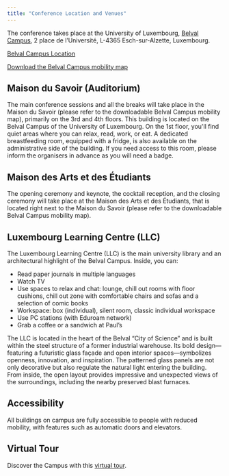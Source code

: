 ```yaml
---
title: "Conference Location and Venues"
---
```


  <style>
    img {
        max-height: 800px;
        max-width: 100%;
    }

    figure {
        text-align: center;
        margin: 0; 
    }

    /* define map */
    .map-container {
        background: rgba(96,24,67,0.03);
        padding: 10px;
        border-radius: 10px;
        box-shadow: 0 2px 4px rgba(0,0,0,0.1);
        margin-bottom: 2rem;
        text-align: center;
    }

    .location-grid {
        display: grid;
        grid-template-columns: repeat(auto-fit, minmax(320px, 1fr));
        gap: 1rem;
        padding: 0;
        margin: 0;
    }

    .location-item {
        background: rgba(96,24,67,0.03);
        padding: 1.5rem;
        border-radius: 6px;
        box-shadow: 0 1px 3px rgba(0,0,0,0.1);
    }

    .location-marker {
        display: inline-block;
        width: 30px;
        height: 30px;
        color: white;
        text-align: center;
        line-height: 30px;
        border-radius: 50%;
        margin-right: 8px;
        font-weight: bold;
    }

    .location-name {
        font-weight: bold;
        color: #2c3e50;
        vertical-align: middle;
    }

    .location-details {
        margin-left: 42px;
        color: #666;
        font-size: 0.9rem;
        margin-top: 0rem;
    }
  </style>


The conference takes place at the University of Luxembourg, [Belval Campus](https://www.uni.lu/en/about/campuses/belval-campus/), 2 place de l’Université, L-4365 Esch-sur-Alzette, Luxembourg.

[Belval Campus Location](https://maps.app.goo.gl/SSCC3RsRoTpgo6FX7)

[Download the Belval Campus mobility map](https://www.uni.lu/wp-content/uploads/sites/9/2023/09/2023-09-01-belval-map.pdf)

## Maison du Savoir (Auditorium)
The main conference sessions and all the breaks will take place in the Maison du Savoir (please refer to the downloadable Belval Campus mobility map), primarily on the 3rd and 4th floors. This building is located on the Belval Campus of the University of Luxembourg.
On the 1st floor, you'll find quiet areas where you can relax, read, work, or eat.
A dedicated breastfeeding room, equipped with a fridge, is also available on the administrative side of the building. If you need access to this room, please inform the organisers in advance as you will need a badge.

## Maison des Arts et des Étudiants
The opening ceremony and keynote, the cocktail reception, and the closing ceremony will take place at the Maison des Arts et des Étudiants, that is located right next to the Maison du Savoir (please refer to the downloadable Belval Campus mobility map).

## Luxembourg Learning Centre (LLC)
The Luxembourg Learning Centre (LLC) is the main university library and an architectural highlight of the Belval Campus. Inside, you can:
* Read paper journals in multiple languages
* Watch TV
* Use spaces to relax and chat: lounge, chill out rooms with floor cushions, chill out zone with comfortable chairs and sofas and a selection of comic books
* Workspace: box (individual), silent room, classic individual workspace 
* Use PC stations (with Eduroam network)
* Grab a coffee or a sandwich at Paul’s

The LLC is located in the heart of the Belval “City of Science” and is built within the steel structure of a former industrial warehouse. Its bold design—featuring a futuristic glass façade and open interior spaces—symbolizes openness, innovation, and inspiration. The patterned glass panels are not only decorative but also regulate the natural light entering the building. From inside, the open layout provides impressive and unexpected views of the surroundings, including the nearby preserved blast furnaces.

## Accessibility
All buildings on campus are fully accessible to people with reduced mobility, with features such as automatic doors and elevators.

## Virtual Tour

Discover the Campus with this [virtual tour](https://www.virtualtour.lu/uni).

